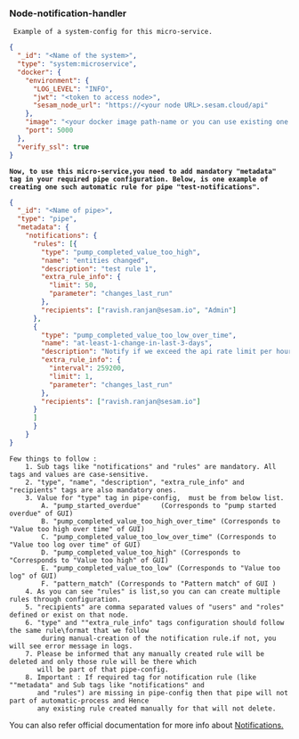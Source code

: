### Node-notification-handler

` Example of a system-config for this micro-service.`

```json
{
  "_id": "<Name of the system>",
  "type": "system:microservice",
  "docker": {
    "environment": {
      "LOG_LEVEL": "INFO",
      "jwt": "<token to access node>",
      "sesam_node_url": "https://<your node URL>.sesam.cloud/api"
    },
    "image": "<your docker image path-name or you can use existing one: "sesamcommunity/node-notification-handler:latest" >",
    "port": 5000
  },
  "verify_ssl": true
}
```

**`Now, to use this micro-service,you need to add mandatory "metadata" tag in your required pipe configuration.
Below, is one example of creating one such automatic rule for pipe "test-notifications".`**

```json
{
  "_id": "<Name of pipe>",
  "type": "pipe",
  "metadata": {
    "notifications": {
      "rules": [{
        "type": "pump_completed_value_too_high",
        "name": "entities changed",
        "description": "test rule 1",
        "extra_rule_info": {
          "limit": 50,
          "parameter": "changes_last_run"
        },
        "recipients": ["ravish.ranjan@sesam.io", "Admin"]
      },
      {
        "type": "pump_completed_value_too_low_over_time",
        "name": "at-least-1-change-in-last-3-days",
        "description": "Notify if we exceed the api rate limit per hour",
        "extra_rule_info": {
          "interval": 259200,
          "limit": 1,
          "parameter": "changes_last_run"
        },
        "recipients": ["ravish.ranjan@sesam.io"]
      }
      ]
      }
    }
}
```
    Few things to follow :
        1. Sub tags like "notifications" and "rules" are mandatory. All tags and values are case-sensitive.
        2. "type", "name", "description", "extra_rule_info" and "recipients" tags are also mandatory ones.
        3. Value for "type" tag in pipe-config,  must be from below list.
            A. "pump_started_overdue"     (Corresponds to "pump started overdue" of GUI)
            B. "pump_completed_value_too_high_over_time" (Corresponds to "Value too high over time" of GUI)
            C. "pump_completed_value_too_low_over_time" (Corresponds to "Value too log over time" of GUI)
            D. "pump_completed_value_too_high" (Corresponds to "Corresponds to "Value too high" of GUI)
            E. "pump_completed_value_too_low" (Corresponds to "Value too log" of GUI)
            F. "pattern_match" (Corresponds to "Pattern match" of GUI )           
        4. As you can see "rules" is list,so you can can create multiple rules through configuration.
        5. "recipients" are comma separated values of "users" and "roles" defined or exist on that node.
        6. "type" and ""extra_rule_info" tags configuration should follow the same rule\format that we follow
            during manual-creation of the notification rule.if not, you will see error message in logs.
        7. Please be informed that any manually created rule will be deleted and only those rule will be there which
           will be part of that pipe-config.  
        8. Important : If required tag for notification rule (like ""metadata" and Sub tags like "notifications" and
           and "rules") are missing in pipe-config then that pipe will not part of automatic-process and Hence
           any existing rule created manually for that will not delete.
You can also refer official documentation for more info about [Notifications.](https://docs.sesam.io/notifications.html)
        
